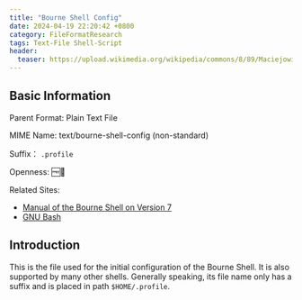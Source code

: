 ```yaml
---
title: "Bourne Shell Config"
date: 2024-04-19 22:20:42 +0800
category: FileFormatResearch
tags: Text-File Shell-Script
header:
  teaser: https://upload.wikimedia.org/wikipedia/commons/8/89/Maciejowice_ratusz_1.jpg
---
```


## Basic Information

Parent Format: Plain Text File

MIME Name: text/bourne-shell-config (non-standard)

Suffix： `.profile`

Openness: 🆓📖

Related Sites:

* [Manual of the Bourne Shell on Version 7](https://www.in-ulm.de/~mascheck/bourne/v7/)
* [GNU Bash](https://www.gnu.org/software/bash/)

## Introduction

This is the file used for the initial configuration of the Bourne Shell. It is also supported by many other shells. Generally speaking, its file name only has a suffix and is placed in path `$HOME/.profile`.
